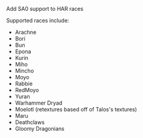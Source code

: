 Add SA0 support to HAR races

Supported races include:
- Arachne
- Bori
- Bun
- Epona
- Kurin 
- Miho
- Mincho
- Moyo
- Rabbie
- RedMoyo
- Yuran
- Warhammer Dryad
- Moelotl (retextures based off of Talos's textures)
- Maru
- Deathclaws
- Gloomy Dragonians
